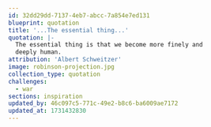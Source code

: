 ```yaml
---
id: 32dd29dd-7137-4eb7-abcc-7a854e7ed131
blueprint: quotation
title: '...The essential thing...'
quotation: |-
  The essential thing is that we become more finely and
  deeply human.
attribution: 'Albert Schweitzer'
image: robinson-projection.jpg
collection_type: quotation
challenges:
  - war
sections: inspiration
updated_by: 46c097c5-771c-49e2-b8c6-ba6009ae7172
updated_at: 1731432830
---
```

